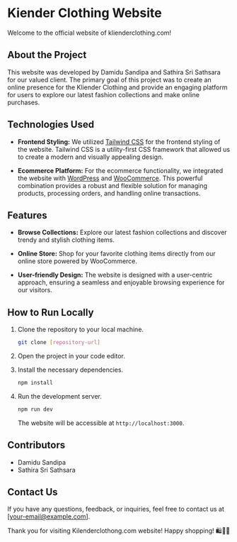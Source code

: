 # Kiender Clothing Website

Welcome to the official website of klienderclothing.com!

## About the Project

This website was developed by Damidu Sandipa and Sathira Sri Sathsara for our valued client. The primary goal of this project was to create an online presence for the Kliender Clothing and provide an engaging platform for users to explore our latest fashion collections and make online purchases.

## Technologies Used

- **Frontend Styling:** We utilized [Tailwind CSS](https://tailwindcss.com/) for the frontend styling of the website. Tailwind CSS is a utility-first CSS framework that allowed us to create a modern and visually appealing design.

- **Ecommerce Platform:** For the ecommerce functionality, we integrated the website with [WordPress](https://wordpress.org/) and [WooCommerce](https://woocommerce.com/). This powerful combination provides a robust and flexible solution for managing products, processing orders, and handling online transactions.

## Features

- **Browse Collections:** Explore our latest fashion collections and discover trendy and stylish clothing items.

- **Online Store:** Shop for your favorite clothing items directly from our online store powered by WooCommerce.

- **User-friendly Design:** The website is designed with a user-centric approach, ensuring a seamless and enjoyable browsing experience for our visitors.

## How to Run Locally

1. Clone the repository to your local machine.
   ```bash
   git clone [repository-url]
   ```

2. Open the project in your code editor.

3. Install the necessary dependencies.
   ```bash
   npm install
   ```

4. Run the development server.
   ```bash
   npm run dev
   ```

   The website will be accessible at `http://localhost:3000`.

## Contributors

- Damidu Sandipa
- Sathira Sri Sathsara


## Contact Us

If you have any questions, feedback, or inquiries, feel free to contact us at [your-email@example.com].

Thank you for visiting Kilenderclothong.com website! Happy shopping! 🛍️👗✨